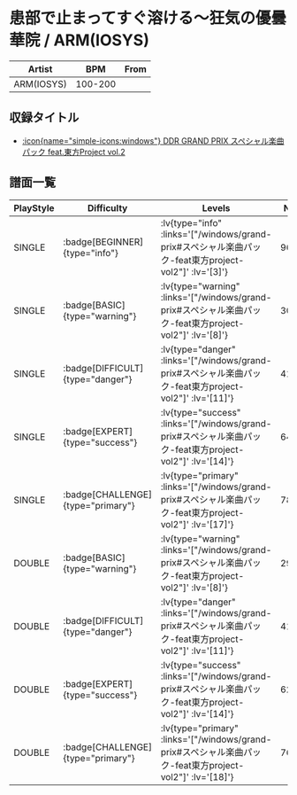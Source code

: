 # 患部で止まってすぐ溶ける～狂気の優曇華院 / ARM(IOSYS)

|Artist|BPM|From|
|------|---|----|
|ARM(IOSYS)|100-200||

## 収録タイトル

- [ :icon{name="simple-icons:windows"} DDR GRAND PRIX スペシャル楽曲パック feat.東方Project vol.2](/windows/grand-prix#スペシャル楽曲パック-feat東方project-vol2)

## 譜面一覧

|PlayStyle|Difficulty|Levels|Notes|Movie|
|---------|----------|------|-----|-----|
|SINGLE| :badge[BEGINNER]{type="info"} | :lv{type="info" :links='["/windows/grand-prix#スペシャル楽曲パック-feat東方project-vol2"]' :lv='[3]'} |96/0||
|SINGLE| :badge[BASIC]{type="warning"} | :lv{type="warning" :links='["/windows/grand-prix#スペシャル楽曲パック-feat東方project-vol2"]' :lv='[8]'} |303/2||
|SINGLE| :badge[DIFFICULT]{type="danger"} | :lv{type="danger" :links='["/windows/grand-prix#スペシャル楽曲パック-feat東方project-vol2"]' :lv='[11]'} |415/22||
|SINGLE| :badge[EXPERT]{type="success"} | :lv{type="success" :links='["/windows/grand-prix#スペシャル楽曲パック-feat東方project-vol2"]' :lv='[14]'} |643/5||
|SINGLE| :badge[CHALLENGE]{type="primary"} | :lv{type="primary" :links='["/windows/grand-prix#スペシャル楽曲パック-feat東方project-vol2"]' :lv='[17]'} |783/13||
|DOUBLE| :badge[BASIC]{type="warning"} | :lv{type="warning" :links='["/windows/grand-prix#スペシャル楽曲パック-feat東方project-vol2"]' :lv='[8]'} |298/2||
|DOUBLE| :badge[DIFFICULT]{type="danger"} | :lv{type="danger" :links='["/windows/grand-prix#スペシャル楽曲パック-feat東方project-vol2"]' :lv='[11]'} |413/23||
|DOUBLE| :badge[EXPERT]{type="success"} | :lv{type="success" :links='["/windows/grand-prix#スペシャル楽曲パック-feat東方project-vol2"]' :lv='[14]'} |629/5||
|DOUBLE| :badge[CHALLENGE]{type="primary"} | :lv{type="primary" :links='["/windows/grand-prix#スペシャル楽曲パック-feat東方project-vol2"]' :lv='[18]'} |760/12||
